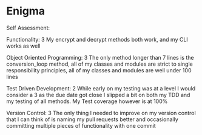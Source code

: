 # Enigma

Self Assessment:

Functionality: 3
My encrypt and decrypt methods both work, and my CLI works as well

Object Oriented Programming: 3
The only method longer than 7 lines is the conversion_loop method, all of my classes and modules are strict to single responsibility principles, all of my classes and modules are well under 100 lines

Test Driven Development: 2
While early on my testing was at a level I would consider a 3 as the due date got close I slipped a bit on both my TDD and my testing of all methods.  My Test coverage however is at 100%

Version Control: 3
The only thing I needed to improve on my version control that I can think of is naming my pull requests better and occasionally committing multiple pieces of functionality with one commit
